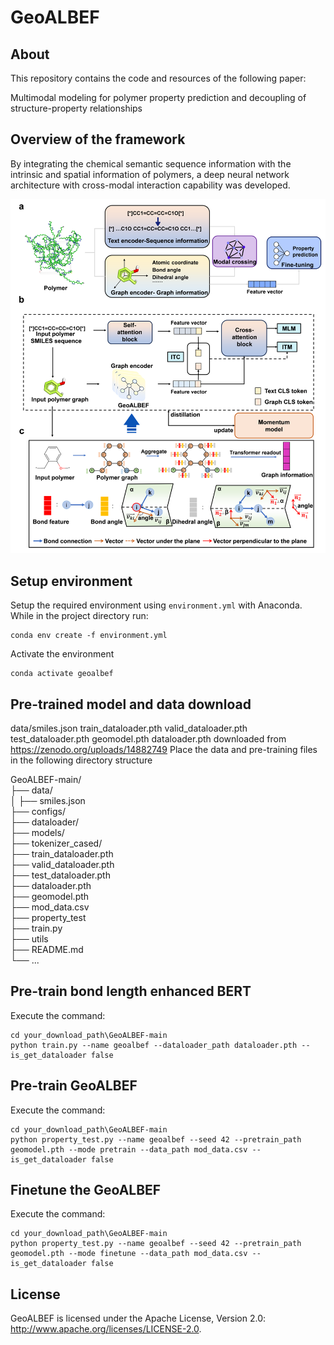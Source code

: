 # GeoALBEF
## About
This repository contains the code and resources of the following paper:

Multimodal modeling for polymer property prediction and decoupling of structure-property relationships

## Overview of the framework
By integrating the chemical semantic sequence information with the intrinsic and spatial information of polymers, a deep neural network architecture with cross-modal interaction capability was developed. 

<p align="center">
<img  src="toc.png"> 
</p>

## **Setup environment**
Setup the required environment using `environment.yml` with Anaconda. While in the project directory run:

    conda env create -f environment.yml

Activate the environment

    conda activate geoalbef

## **Pre-trained model and data download**
data/smiles.json train_dataloader.pth valid_dataloader.pth test_dataloader.pth geomodel.pth dataloader.pth downloaded from https://zenodo.org/uploads/14882749
Place the data and pre-training files in the following directory structure

GeoALBEF-main/  
├── data/  
│ ├── smiles.json   
├── configs/     
├── dataloader/  
├── models/  
├── tokenizer_cased/    
├── train_dataloader.pth    
├── valid_dataloader.pth    
├── test_dataloader.pth  
├── dataloader.pth  
├── geomodel.pth    
├── mod_data.csv    
├── property_test   
├── train.py    
├── utils   
├── README.md  
└── ...              

## **Pre-train bond length enhanced BERT**

Execute the command:

    cd your_download_path\GeoALBEF-main
    python train.py --name geoalbef --dataloader_path dataloader.pth --is_get_dataloader false

## **Pre-train GeoALBEF**

Execute the command:

    cd your_download_path\GeoALBEF-main
    python property_test.py --name geoalbef --seed 42 --pretrain_path geomodel.pth --mode pretrain --data_path mod_data.csv --is_get_dataloader false

## **Finetune the GeoALBEF**

Execute the command:

    cd your_download_path\GeoALBEF-main
    python property_test.py --name geoalbef --seed 42 --pretrain_path geomodel.pth --mode finetune --data_path mod_data.csv --is_get_dataloader false

## License
GeoALBEF is licensed under the Apache License, Version 2.0: http://www.apache.org/licenses/LICENSE-2.0.
